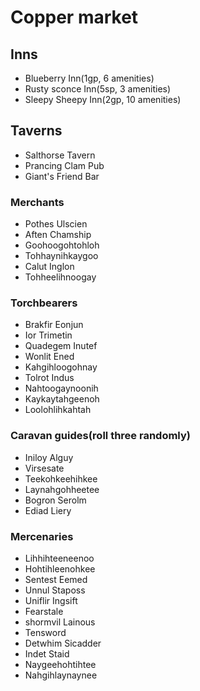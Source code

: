 # Copper market

## Inns
- Blueberry Inn(1gp, 6 amenities)
- Rusty sconce Inn(5sp, 3 amenities)
- Sleepy Sheepy Inn(2gp, 10 amenities)


## Taverns
- Salthorse Tavern
- Prancing Clam Pub
- Giant's Friend Bar

### Merchants
- Pothes Ulscien
- Aften Chamship
- Goohoogohtohloh
- Tohhaynihkaygoo
- Calut Inglon
- Tohheelihnoogay

### Torchbearers
- Brakfir Eonjun
- Ior Trimetin
- Quadegem Inutef
- Wonlit Ened
- Kahgihloogohnay
- Tolrot Indus
- Nahtoogaynoonih
- Kaykaytahgeenoh
- Loolohlihkahtah

### Caravan guides(roll three randomly)
- Iniloy Alguy
- Virsesate
- Teekohkeehihkee
- Laynahgohheetee
- Bogron Serolm
- Ediad Liery

### Mercenaries
- Lihhihteeneenoo
- Hohtihleenohkee
- Sentest Eemed
- Unnul Staposs
- Uniflir Ingsift
- Fearstale
- shormvil Lainous
- Tensword
- Detwhim Sicadder
- Indet Staid
- Naygeehohtihtee
- Nahgihlaynaynee